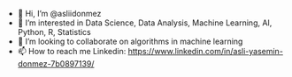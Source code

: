 - 👋 Hi, I’m @asliidonmez
- 👀 I’m interested in Data Science, Data Analysis, Machine Learning, AI, Python, R, Statistics
- 💞️ I’m looking to collaborate on algorithms in machine learning
- 📫 How to reach me Linkedin: https://www.linkedin.com/in/asli-yasemin-donmez-7b0897139/

<!---
asliidonmez/asliidonmez is a ✨ special ✨ repository because its `README.md` (this file) appears on your GitHub profile.
You can click the Preview link to take a look at your changes.
--->
